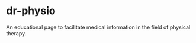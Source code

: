 # dr-physio
An educational page to facilitate medical information in the field of physical therapy.
